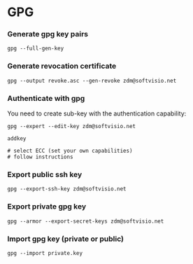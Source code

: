 # GPG

### Generate gpg key pairs

```shell
gpg --full-gen-key
```

### Generate revocation certificate

```shell
gpg --output revoke.asc --gen-revoke zdm@softvisio.net
```

### Authenticate with gpg

You need to create sub-key with the authentication capability:

```shell
gpg --expert --edit-key zdm@softvisio.net

addkey

# select ECC (set your own capabilities)
# follow instructions
```

### Export public ssh key

```shell
gpg --export-ssh-key zdm@softvisio.net
```

### Export private gpg key

```shell
gpg --armor --export-secret-keys zdm@softvisio.net
```

### Import gpg key (private or public)

```shell
gpg --import private.key
```
